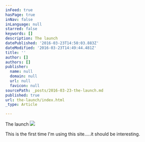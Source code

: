 ```yaml
---
inFeed: true
hasPage: true
inNav: false
inLanguage: null
starred: false
keywords: []
description: The launch
datePublished: '2016-03-23T14:50:03.883Z'
dateModified: '2016-03-23T14:49:44.481Z'
title: ''
author: []
authors: []
publisher:
  name: null
  domain: null
  url: null
  favicon: null
sourcePath: _posts/2016-03-23-the-launch.md
published: true
url: the-launch/index.html
_type: Article

---
```

The launch
![](https://the-grid-user-content.s3-us-west-2.amazonaws.com/3ec31c3e-9238-4108-904f-f5c20df1356b.png)

This is the first time I'm using this site.....it should be interesting.